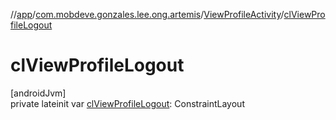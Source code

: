 //[app](../../../index.md)/[com.mobdeve.gonzales.lee.ong.artemis](../index.md)/[ViewProfileActivity](index.md)/[clViewProfileLogout](cl-view-profile-logout.md)

# clViewProfileLogout

[androidJvm]\
private lateinit var [clViewProfileLogout](cl-view-profile-logout.md): ConstraintLayout
